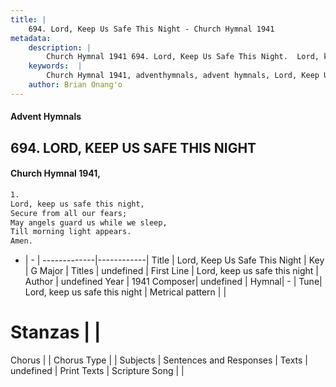 ```yaml
---
title: |
    694. Lord, Keep Us Safe This Night - Church Hymnal 1941
metadata:
    description: |
        Church Hymnal 1941 694. Lord, Keep Us Safe This Night.  Lord, keep us safe this night,  Secure from all our fears;  May angels guard us while we sleep,  Till morning light appears.  Amen. 
    keywords:  |
        Church Hymnal 1941, adventhymnals, advent hymnals, Lord, Keep Us Safe This Night, Lord, keep us safe this night. 
    author: Brian Onang'o
---
```


#### Advent Hymnals
## 694. LORD, KEEP US SAFE THIS NIGHT
####  Church Hymnal 1941,

```txt
1.
Lord, keep us safe this night, 
Secure from all our fears; 
May angels guard us while we sleep, 
Till morning light appears. 
Amen.

```

- |   -  |
-------------|------------|
Title | Lord, Keep Us Safe This Night |
Key | G Major |
Titles | undefined |
First Line | Lord, keep us safe this night |
Author | undefined
Year | 1941
Composer| undefined |
Hymnal|  - |
Tune| Lord, keep us safe this night |
Metrical pattern | |
# Stanzas |  |
Chorus |  |
Chorus Type |  |
Subjects | Sentences and Responses |
Texts | undefined |
Print Texts | 
Scripture Song |  |
    
